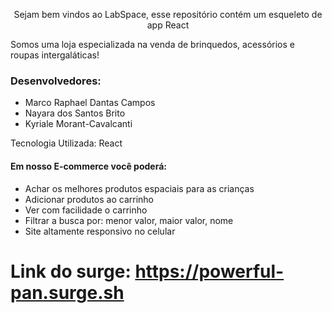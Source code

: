 <p align="center">Sejam bem vindos ao LabSpace, esse repositório contém um esqueleto de app React</p>

<p>Somos uma loja especializada na venda de brinquedos, acessórios e roupas intergaláticas!</P>

<h3>Desenvolvedores:</h3>

* Marco Raphael Dantas Campos
* Nayara dos Santos Brito 
* Kyriale Morant-Cavalcanti 
<p>Tecnologia Utilizada: React</p>

<h4>Em nosso E-commerce você poderá:</h4>

* Achar os melhores produtos espaciais para as crianças
* Adicionar produtos ao carrinho
* Ver com facilidade o carrinho
* Filtrar a busca por: menor valor, maior valor, nome
* Site altamente responsivo no celular



# Link do surge: https://powerful-pan.surge.sh
